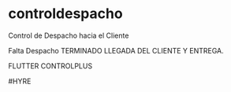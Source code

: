 # controldespacho

Control de Despacho hacia el Cliente

Falta Despacho
TERMINADO LLEGADA DEL CLIENTE Y ENTREGA.

FLUTTER CONTROLPLUS

#HYRE
